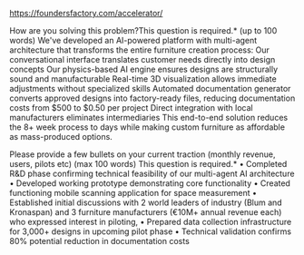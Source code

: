https://foundersfactory.com/accelerator/


How are you solving this problem?This question is required.*
(up to 100 words)
We've developed an AI-powered platform with multi-agent architecture that transforms the entire furniture creation process:
Our conversational interface translates customer needs directly into design concepts
Our physics-based AI engine ensures designs are structurally sound and manufacturable
Real-time 3D visualization allows immediate adjustments without specialized skills
Automated documentation generator converts approved designs into factory-ready files, reducing documentation costs from $500 to $0.50 per project
Direct integration with local manufacturers eliminates intermediaries
This end-to-end solution reduces the 8+ week process to days while making custom furniture as affordable as mass-produced options.

Please provide a few bullets on your current traction (monthly revenue, users, pilots etc) (max 100 words) This question is required.*
• Completed R&D phase confirming technical feasibility of our multi-agent AI architecture
• Developed working prototype demonstrating core functionality
• Created functioning mobile scanning application for space measurement
• Established initial discussions with 2 world leaders of industry (Blum and Kronaspan) and 3 furniture manufacturers (€10M+ annual revenue each) who expressed interest in piloting, 
• Prepared data collection infrastructure for 3,000+ designs in upcoming pilot phase
• Technical validation confirms 80% potential reduction in documentation costs

